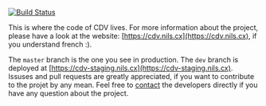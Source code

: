 [![Build Status](https://travis-ci.org/nilscox/cdv.svg?branch=dev)](https://travis-ci.org/nilscox/cdv)

This is where the code of CDV lives. For more information about the project, please have a look at the website:
[https://cdv.nils.cx](https://cdv.nils.cx), if you understand french :).

The `master` branch is the one you see in production. The `dev` branch is deployed at
[https://cdv-staging.nils.cx](https://cdv-staging.nils.cx). Issuses and pull requests are greatly appreciated, if you
want to contribute to the projet by any mean. Feel free to [contact](mailto:nils@nils.cx) the developers directly if you
have any question about the project.
